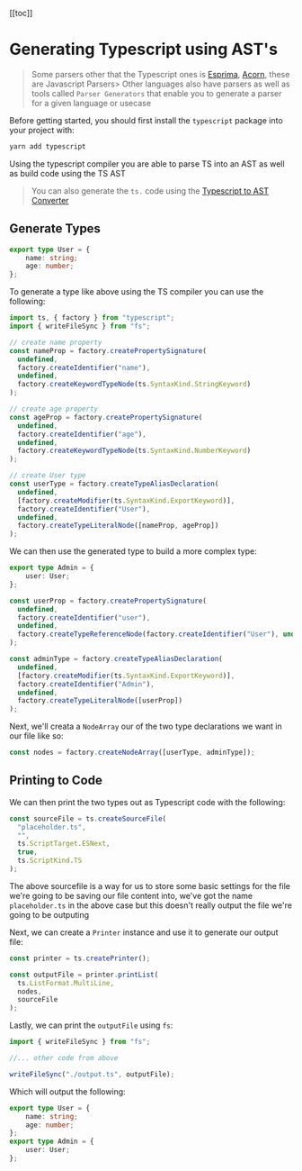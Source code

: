 [[toc]]

# Generating Typescript using AST's

> Some parsers other that the Typescript ones is [Esprima](https://esprima.org/demo/parse.html), [Acorn](https://github.com/acornjs/acorn), these are Javascript Parsers> Other languages also have parsers as well as tools called `Parser Generators` that enable you to generate a parser for a given language or usecase

Before getting started, you should first install the `typescript` package into your project with:

```sh
yarn add typescript
```

Using the typescript compiler you are able to parse TS into an AST as well as build code using the TS AST

> You can also generate the `ts.` code using the [Typescript to AST Converter](https://ts-ast-viewer.com/)

## Generate Types

```ts
export type User = {
    name: string;
    age: number;
};
```

To generate a type like above using the TS compiler you can use the following:

```ts
import ts, { factory } from "typescript";
import { writeFileSync } from "fs";

// create name property
const nameProp = factory.createPropertySignature(
  undefined,
  factory.createIdentifier("name"),
  undefined,
  factory.createKeywordTypeNode(ts.SyntaxKind.StringKeyword)
);

// create age property
const ageProp = factory.createPropertySignature(
  undefined,
  factory.createIdentifier("age"),
  undefined,
  factory.createKeywordTypeNode(ts.SyntaxKind.NumberKeyword)
);

// create User type
const userType = factory.createTypeAliasDeclaration(
  undefined,
  [factory.createModifier(ts.SyntaxKind.ExportKeyword)],
  factory.createIdentifier("User"),
  undefined,
  factory.createTypeLiteralNode([nameProp, ageProp])
);
```

We can then use the generated type to build a more complex type:

```ts
export type Admin = {
    user: User;
};
```

```ts
const userProp = factory.createPropertySignature(
  undefined,
  factory.createIdentifier("user"),
  undefined,
  factory.createTypeReferenceNode(factory.createIdentifier("User"), undefined)
);

const adminType = factory.createTypeAliasDeclaration(
  undefined,
  [factory.createModifier(ts.SyntaxKind.ExportKeyword)],
  factory.createIdentifier("Admin"),
  undefined,
  factory.createTypeLiteralNode([userProp])
);
```

Next, we'll creata a `NodeArray` our of the two type declarations we want in our file like so:

```ts
const nodes = factory.createNodeArray([userType, adminType]);
```

## Printing to Code

We can then print the two types out as Typescript code with the following:

```ts
const sourceFile = ts.createSourceFile(
  "placeholder.ts",
  "",
  ts.ScriptTarget.ESNext,
  true,
  ts.ScriptKind.TS
);
```

The above sourcefile is a way for us to store some basic settings for the file we're going to be saving our file content into, we've got the name `placeholder.ts` in the above case but this doesn't really output the file we're going to be outputing


Next, we can create a `Printer` instance and use it to generate our output file:

```ts
const printer = ts.createPrinter();

const outputFile = printer.printList(
  ts.ListFormat.MultiLine,
  nodes,
  sourceFile
);
```

Lastly, we can print the `outputFile` using `fs`:

```ts
import { writeFileSync } from "fs";

//... other code from above

writeFileSync("./output.ts", outputFile);
```

Which will output the following:

```ts
export type User = {
    name: string;
    age: number;
};
export type Admin = {
    user: User;
};
```